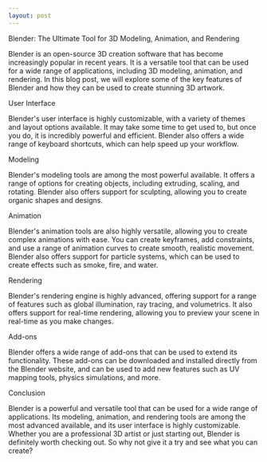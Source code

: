 ```yaml
---
layout: post
---
```



Blender: The Ultimate Tool for 3D Modeling, Animation, and Rendering

Blender is an open-source 3D creation software that has become increasingly popular in recent years. It is a versatile tool that can be used for a wide range of applications, including 3D modeling, animation, and rendering. In this blog post, we will explore some of the key features of Blender and how they can be used to create stunning 3D artwork.

User Interface

Blender's user interface is highly customizable, with a variety of themes and layout options available. It may take some time to get used to, but once you do, it is incredibly powerful and efficient. Blender also offers a wide range of keyboard shortcuts, which can help speed up your workflow.

Modeling

Blender's modeling tools are among the most powerful available. It offers a range of options for creating objects, including extruding, scaling, and rotating. Blender also offers support for sculpting, allowing you to create organic shapes and designs.

Animation

Blender's animation tools are also highly versatile, allowing you to create complex animations with ease. You can create keyframes, add constraints, and use a range of animation curves to create smooth, realistic movement. Blender also offers support for particle systems, which can be used to create effects such as smoke, fire, and water.

Rendering

Blender's rendering engine is highly advanced, offering support for a range of features such as global illumination, ray tracing, and volumetrics. It also offers support for real-time rendering, allowing you to preview your scene in real-time as you make changes.

Add-ons

Blender offers a wide range of add-ons that can be used to extend its functionality. These add-ons can be downloaded and installed directly from the Blender website, and can be used to add new features such as UV mapping tools, physics simulations, and more.

Conclusion

Blender is a powerful and versatile tool that can be used for a wide range of applications. Its modeling, animation, and rendering tools are among the most advanced available, and its user interface is highly customizable. Whether you are a professional 3D artist or just starting out, Blender is definitely worth checking out. So why not give it a try and see what you can create?